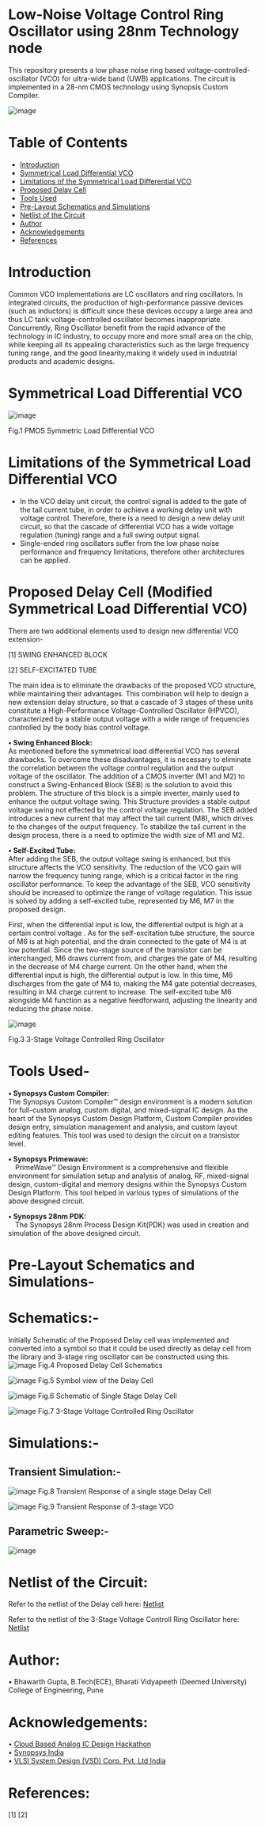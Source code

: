 # Low-Noise Voltage Control Ring Oscillator using 28nm Technology node
This repository presents a low phase noise ring based voltage-controlled-oscillator (VCO) for ultra-wide band (UWB) applications. The circuit is implemented in a 28-nm CMOS technology using Synopsis Custom Compiler.

![image](https://user-images.githubusercontent.com/35188692/155860564-111e682f-d9be-4464-9dc6-4a7cab62911a.png)


# Table of Contents
* [Introduction](#Introduction)
* [Symmetrical Load Differential VCO](#Symmetrical-Load-Differential-VCO)
* [Limitations of the Symmetrical Load Differential VCO](#Limitations-of-the-Symmetrical-Load-Differential-VCO)
* [Proposed Delay Cell](#Proposed-Delay-Cell-Modified-Symmetrical-Load-Differential-VCO)
* [Tools Used](#Tools-Used)
* [Pre-Layout Schematics and Simulations](#Pre-Layout-Schematics-and-Simulations)
* [Netlist of the Circuit](#Netlist-of-the-Circuit)
* [Author](#Author)
* [Acknowledgements](#Acknowledgements)
* [References](#References)


# Introduction
Common VCO implementations are LC oscillators and ring oscillators. In integrated circuits, the production of high-performance passive devices (such as inductors) is difficult since these devices occupy a large area and thus LC tank voltage-controlled oscillator becomes inappropriate. Concurrently, Ring Oscillator benefit from the rapid advance of the technology in IC industry, to occupy more and more small area on the chip, while keeping all its appealing characteristics such as the large frequency tuning range, and the good linearity,making it widely used in industrial products and academic designs.
# Symmetrical Load Differential VCO

![image](https://user-images.githubusercontent.com/35188692/155882747-f26eb414-c88b-4f50-b25a-09b98b07b233.png)

Fig.1 PMOS Symmetric Load Differential VCO


# Limitations of the Symmetrical Load Differential VCO
* In the VCO delay unit circuit, the control signal is added to the gate of the tail current tube, in order to achieve a working delay unit with voltage control. Therefore, there is a need to design a new delay unit circuit, so that the cascade of differential VCO has a wide voltage regulation (tuning) range and a full swing output signal.
* Single-ended ring oscillators suffer from the low phase noise performance and frequency limitations, therefore other architectures can be applied.

# Proposed Delay Cell (Modified Symmetrical Load Differential VCO)
There are two additional elements used to design new differential VCO extension-

[1] SWING ENHANCED BLOCK

[2] SELF-EXCITATED TUBE



The main idea is to eliminate the drawbacks of the proposed VCO structure, while maintaining their advantages. This combination will help to design a new extension delay structure, so that a cascade of 3 stages of these units constitute a High-Performance Voltage-Controlled Oscillator (HPVCO), characterized by a stable output voltage with a wide range of frequencies controlled by the body bias control voltage.

<b>• Swing Enhanced Block:</b></br>
As mentioned before the symmetrical load differential VCO has several drawbacks. To overcome these disadvantages, it is necessary to eliminate the correlation between the voltage control regulation and the output voltage of the oscillator. The addition of a CMOS inverter (M1 and M2) to construct a Swing-Enhanced Block (SEB) is the solution to avoid this problem. The structure of this block is a simple inverter, mainly used to enhance the output voltage swing. This Structure provides a stable output voltage swing not effected by the control voltage regulation. The SEB added introduces a new current that may affect the tail current (M8), which drives to the changes of the output frequency. To stabilize the tail current in the design process, there is a need to optimize the width size of M1 and M2.

<b>• Self-Excited Tube:</b></br>
After adding the SEB, the output voltage swing is enhanced, but this structure affects the VCO sensitivity. The reduction of the VCO gain will narrow the frequency tuning range, which is a critical factor in the ring oscillator performance. To keep the advantage of the SEB, VCO sensitivity should be increased to optimize the range of voltage regulation. This issue is solved by adding a self-excited tube, represented by M6, M7 in the proposed design.

First, when the differential input is low, the differential output is high at a certain control voltage . As for the self-excitation tube structure, the source of M6 is at high potential, and the drain connected to the gate of M4 is at low potential. Since the two-stage source of the transistor can be
interchanged, M6 draws current from, and charges the gate of M4, resulting in the decrease of M4 charge current. On the other hand, when the differential input is high, the differential output is low. In this time, M6 discharges from the gate of M4 to, making the M4 gate potential decreases, resulting in M4 charge current to increase. The self-excited tube M6 alongside M4 function as a negative feedforward, adjusting the linearity and reducing the phase noise.

![image](https://user-images.githubusercontent.com/35188692/155881503-0af6d76e-4a60-4784-8add-9e889e1c2beb.png)

Fig.3 3-Stage Voltage Controlled Ring Oscillator

# Tools Used-
<b>• Synopsys Custom Compiler:</b></br>
The Synopsys Custom Compiler™ design environment is a modern solution for full-custom analog, custom digital, and mixed-signal IC design. As the heart of the Synopsys Custom Design Platform, Custom Compiler provides design entry, simulation management and analysis, and custom layout editing features. This tool was used to design the circuit on a transistor level.

<b>• Synopsys Primewave:</b></br>
 PrimeWave™ Design Environment is a comprehensive and flexible environment for simulation setup and analysis of analog, RF, mixed-signal design, custom-digital and memory designs within the Synopsys Custom Design Platform. This tool helped in various types of simulations of the above designed circuit.

<b>• Synopsys 28nm PDK:</b></br>
 The Synopsys 28nm Process Design Kit(PDK) was used in creation and simulation of the above designed circuit.
 
 # Pre-Layout Schematics and Simulations-
 # Schematics:-
 Initially Schematic of the Proposed Delay cell was implemented and converted into a symbol so that it could be used directly as delay cell from the library and 3-stage ring oscillator can be constructed using this.
![image](https://user-images.githubusercontent.com/35188692/155859787-604590eb-0b72-44c4-8c8e-c1658502849a.png)
Fig.4 Proposed Delay Cell Schematics

![image](https://user-images.githubusercontent.com/35188692/155882176-4947a80c-0a3e-4a32-a263-798c5b8bc44f.png)
Fig.5 Symbol view of the Delay Cell

![image](https://user-images.githubusercontent.com/35188692/155859888-e31abf7f-acaf-4fb9-9569-f0b7127b2ab1.png)
Fig.6 Schematic of Single Stage Delay Cell

![image](https://user-images.githubusercontent.com/35188692/155859927-5607605f-97dc-4433-a992-d794b52e98ac.png)
Fig.7 3-Stage Voltage Controlled Ring Oscillator

# Simulations:-
## Transient Simulation:-

![image](https://user-images.githubusercontent.com/35188692/155860028-68c2f7bc-f0bc-49ef-9a46-9ac86d773a13.png)
Fig.8 Transient Response of a single stage Delay Cell

![image](https://user-images.githubusercontent.com/35188692/155860047-6bdcfcb9-b617-4de4-8486-3c35f79e0b16.png)
Fig.9 Transient Response of 3-stage VCO

## Parametric Sweep:- 

![image](https://user-images.githubusercontent.com/35188692/155882240-15a7e9c4-c90c-4b53-9b3f-20cd781b8dbd.png)


# Netlist of the Circuit:

Refer to the netlist of the Delay cell here: <a href='differential_CSVCO.cir.out'>Netlist</a>

Refer to the netlist of the 3-Stage Voltage Controll Ring Oscillator here: <a href='Differential_csvco_5stage.cir.out'>Netlist</a>


# Author:
• Bhawarth Gupta, B.Tech(ECE), Bharati Vidyapeeth (Deemed University) College of Engineering, Pune

# Acknowledgements:
• <a href='https://www.iith.ac.in/events/2022/02/15/Cloud-Based-Analog-IC-Design-Hackathon/'>Cloud Based Analog IC Design Hackathon</a></br>
• <a href='https://www.synopsys.com/'>Synopsys India</a></br>
• <a href='https://www.vlsisystemdesign.com/'>VLSI System Design (VSD) Corp. Pvt. Ltd India</a></br>

# References:
[1] 
[2] 
